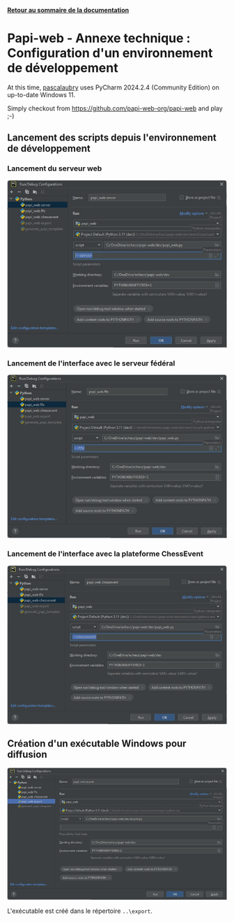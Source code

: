 **[Retour au sommaire de la documentation](../README.md)**

# Papi-web - Annexe technique : Configuration d'un environnement de développement

At this time, [pascalaubry](https://github.com/pascalaubry) uses PyCharm 2024.2.4 (Community Edition) on up-to-date Windows 11.

Simply checkout from https://github.com/papi-web-org/papi-web and play ;-)

## Lancement des scripts depuis l'environnement de développement

### Lancement du serveur web

![](images/dev-server.jpg)

### Lancement de l'interface avec le serveur fédéral

![](images/dev-ffe.jpg)

### Lancement de l'interface avec la plateforme ChessEvent

![](images/dev-chessevent.jpg)

## Création d'un exécutable Windows pour diffusion

![](images/dev-export.jpg)

L'exécutable est créé dans le répertoire `..\export`.
